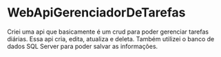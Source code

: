# WebApiGerenciadorDeTarefas
Criei uma api que basicamente é um crud para poder gerenciar tarefas diárias. Essa api cria, edita, atualiza e deleta. Também utilizei o banco de dados SQL Server para poder salvar as informações.

